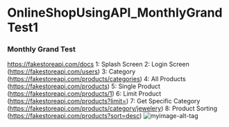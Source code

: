 # OnlineShopUsingAPI_MonthlyGrandTest1
### Monthly Grand Test
https://fakestoreapi.com/docs
1: Splash Screen
2: Login Screen (https://fakestoreapi.com/users)
3: Category (https://fakestoreapi.com/products/categories)
4: All Products (https://fakestoreapi.com/products)
5: Single Product (https://fakestoreapi.com/products/1)
6: Limit Product (https://fakestoreapi.com/products?limit=)
7: Get Specific Category (https://fakestoreapi.com/products/category/jewelery)
8: Product Sorting (https://fakestoreapi.com/products?sort=desc)
![myimage-alt-tag](https://drive.google.com/file/d/1W7dAxrTUf6UCmRtZWqebFTdrtqkKGFp-/view?usp=sharing)

